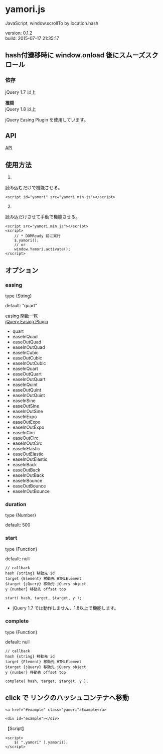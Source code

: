 # yamori.js
JavaScript, window.scrollTo by location.hash

version: 0.1.2  
build: 2015-07-17 21:35:17

## hash付遷移時に window.onload 後にスムーズスクロール

### 依存
jQuery 1.7 以上  

<b>推奨</b>  
jQuery 1.8 以上

jQuery Easing Plugin を使用しています。

## API
[API](http://taikiken.github.io/yamori.js/)

## 使用方法
1.
読み込むだけで機能させる。

    <script id="yamori" src="yamori.min.js"></script>

2.
読み込だけさせて手動で機能させる。

    <script src="yamori.min.js"></script>
    <script>
        // * DOMReady 前に実行
        $.yamori();
        // or
        window.Yamori.activate();
    </script>
    
## オプション

### easing

type {String}

default: "quart"

easing 関数一覧  
[jQuery Easing Plugin](http://gsgd.co.uk/sandbox/jquery/easing/)

<ul>
<li>quart</li>
<li>easeInQuad</li>
<li>easeOutQuad</li>
<li>easeInOutQuad</li>
<li>easeInCubic</li>
<li>easeOutCubic</li>
<li>easeInOutCubic</li>
<li>easeInQuart</li>
<li>easeOutQuart</li>
<li>easeInOutQuart</li>
<li>easeInQuint</li>
<li>easeOutQuint</li>
<li>easeInOutQuint</li>
<li>easeInSine</li>
<li>easeOutSine</li>
<li>easeInOutSine</li>
<li>easeInExpo</li>
<li>easeOutExpo</li>
<li>easeInOutExpo</li>
<li>easeInCirc</li>
<li>easeOutCirc</li>
<li>easeInOutCirc</li>
<li>easeInElastic</li>
<li>easeOutElastic</li>
<li>easeInOutElastic</li>
<li>easeInBack</li>
<li>easeOutBack</li>
<li>easeInOutBack</li>
<li>easeInBounce</li>
<li>easeOutBounce</li>
<li>easeInOutBounce</li>
</ul>

### duration

type {Number}

default: 500

### start

type {Function}

default: null

    // callback
    hash {string} 移動先 id
    target {Element} 移動先 HTMLElement
    $target {jQuery} 移動先 jQuery object
    y {number} 移動先 offset top
    
    start( hash, target, $target, y );

* jQuery 1.7 では動作しません、1.8以上で機能します。

### complete

type {Function}

default: null

    // callback
    hash {string} 移動先 id
    target {Element} 移動先 HTMLElement
    $target {jQuery} 移動先 jQuery object
    y {number} 移動先 offset top
    
    complete( hash, target, $target, y );

## click で リンクのハッシュコンテナへ移動

    <a href="#example" class="yamori">Example</a>
    
    <div id="example"></div>
    
【Script】

    <script>
        $( ".yamori" ).yamori();
    </script>